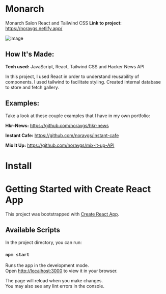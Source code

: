 # Monarch
Monarch Salon React and Tailwind CSS
**Link to project:** https://noravgs.netlify.app/

![image]()

## How It's Made:

**Tech used:** JavaScript, React, Tailwind CSS and Hacker News API

In this project, I used React in order to understand reusability of components. I used tailwind to facilitate styling. Created internal database to store and fetch gallery. 


## Examples:
Take a look at these couple examples that I have in my own portfolio:

**Hkr-News:** https://github.com/noravgs/hkr-news

**Instant Cafe:** https://github.com/noravgs/instant-cafe

**Mix It Up:** https://github.com/noravgs/mix-it-up-API



# Install

# Getting Started with Create React App

This project was bootstrapped with [Create React App](https://github.com/facebook/create-react-app).

## Available Scripts

In the project directory, you can run:

### `npm start`

Runs the app in the development mode.\
Open [http://localhost:3000](http://localhost:3000) to view it in your browser.

The page will reload when you make changes.\
You may also see any lint errors in the console.

